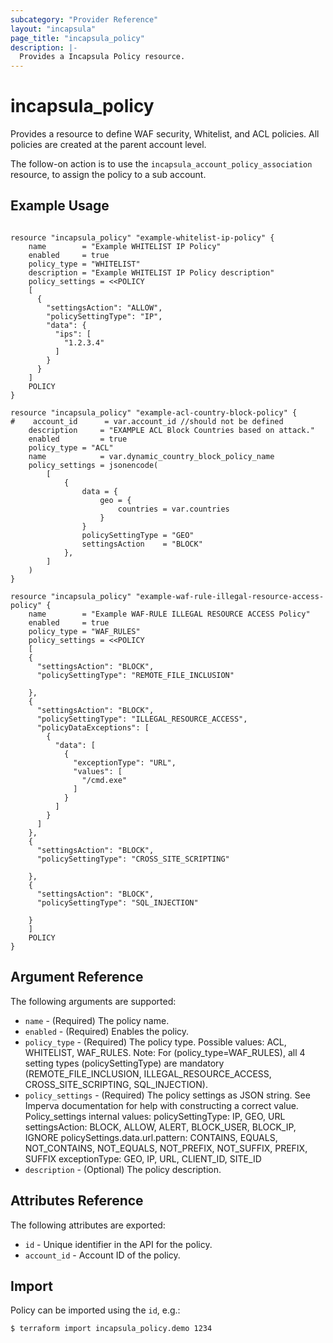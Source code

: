 ```yaml
---
subcategory: "Provider Reference"
layout: "incapsula"
page_title: "incapsula_policy"
description: |-
  Provides a Incapsula Policy resource.
---
```


# incapsula_policy

Provides a resource to define WAF security, Whitelist, and ACL policies. All policies are created at the parent account level. 

The follow-on action is to use the `incapsula_account_policy_association` resource, to assign the policy to a sub account.

## Example Usage

```hcl

resource "incapsula_policy" "example-whitelist-ip-policy" {
    name        = "Example WHITELIST IP Policy"
    enabled     = true 
    policy_type = "WHITELIST"
    description = "Example WHITELIST IP Policy description"
    policy_settings = <<POLICY
    [
      {
        "settingsAction": "ALLOW",
        "policySettingType": "IP",
        "data": {
          "ips": [
            "1.2.3.4"
          ]
        }
      }
    ]
    POLICY
}

resource "incapsula_policy" "example-acl-country-block-policy" {
#    account_id      = var.account_id //should not be defined
    description     = "EXAMPLE ACL Block Countries based on attack."
    enabled         = true
    policy_type = "ACL"
    name            = var.dynamic_country_block_policy_name
    policy_settings = jsonencode(
        [
            {
                data = {
                    geo = {
                        countries = var.countries
                    }
                }
                policySettingType = "GEO"
                settingsAction    = "BLOCK"
            },
        ]
    )
}

resource "incapsula_policy" "example-waf-rule-illegal-resource-access-policy" {
    name        = "Example WAF-RULE ILLEGAL RESOURCE ACCESS Policy"
    enabled     = true 
    policy_type = "WAF_RULES"
    policy_settings = <<POLICY
    [
    {
      "settingsAction": "BLOCK",
      "policySettingType": "REMOTE_FILE_INCLUSION"

    },
    {
      "settingsAction": "BLOCK",
      "policySettingType": "ILLEGAL_RESOURCE_ACCESS",
      "policyDataExceptions": [
        {
          "data": [
            {
              "exceptionType": "URL",
              "values": [
                "/cmd.exe"
              ]
            }
          ]
        }
      ]
    },
    {
      "settingsAction": "BLOCK",
      "policySettingType": "CROSS_SITE_SCRIPTING"
      
    },
    {
      "settingsAction": "BLOCK",
      "policySettingType": "SQL_INJECTION"
      
    }
    ]
    POLICY
}
```

## Argument Reference

The following arguments are supported:

* `name` - (Required) The policy name.
* `enabled` - (Required) Enables the policy.
* `policy_type` - (Required) The policy type. Possible values: ACL, WHITELIST, WAF_RULES.  Note: For (policy_type=WAF_RULES), all 4 setting types (policySettingType) are mandatory (REMOTE_FILE_INCLUSION, ILLEGAL_RESOURCE_ACCESS, CROSS_SITE_SCRIPTING, SQL_INJECTION).
* `policy_settings` - (Required) The policy settings as JSON string. See Imperva documentation for help with constructing a correct value.
Policy_settings internal values:
policySettingType: IP, GEO, URL
settingsAction: BLOCK, ALLOW, ALERT, BLOCK_USER, BLOCK_IP, IGNORE
policySettings.data.url.pattern: CONTAINS, EQUALS, NOT_CONTAINS, NOT_EQUALS, NOT_PREFIX, NOT_SUFFIX, PREFIX, SUFFIX 
exceptionType: GEO, IP, URL, CLIENT_ID, SITE_ID
* `description` - (Optional) The policy description.

## Attributes Reference

The following attributes are exported:

* `id` - Unique identifier in the API for the policy.
* `account_id` - Account ID of the policy.

## Import

Policy can be imported using the `id`, e.g.:

```
$ terraform import incapsula_policy.demo 1234
```